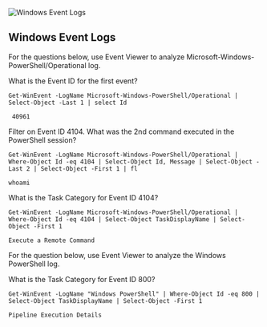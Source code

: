 ![Windows Event Logs](https://assets.tryhackme.com/additional/win-event-logs/wel-room-banner2.png)
## Windows Event Logs



For the questions below, use Event Viewer to analyze Microsoft-Windows-PowerShell/Operational log.

What is the Event ID for the first event?
```posh
Get-WinEvent -LogName Microsoft-Windows-PowerShell/Operational | Select-Object -Last 1 | select Id
```
``` 40961```


Filter on Event ID 4104. What was the 2nd command executed in the PowerShell session?

```posh
Get-WinEvent -LogName Microsoft-Windows-PowerShell/Operational | Where-Object Id -eq 4104 | Select-Object Id, Message | Select-Object -Last 2 | Select-Object -First 1 | fl
```
``` whoami ```


What is the Task Category for Event ID 4104?

```posh
Get-WinEvent -LogName Microsoft-Windows-PowerShell/Operational | Where-Object Id -eq 4104 | Select-Object TaskDisplayName | Select-Object -First 1
```

``` Execute a Remote Command ```


For the question below, use Event Viewer to analyze the Windows PowerShell log.

What is the Task Category for Event ID 800?

```posh
Get-WinEvent -LogName "Windows PowerShell" | Where-Object Id -eq 800 | Select-Object TaskDisplayName | Select-Object -First 1
```

``` Pipeline Execution Details ```


